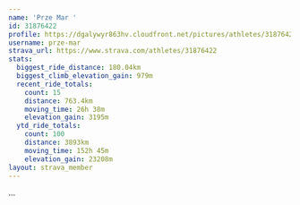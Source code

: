 ```yaml
---
name: 'Prze Mar '
id: 31876422
profile: https://dgalywyr863hv.cloudfront.net/pictures/athletes/31876422/22548952/4/large.jpg
username: prze-mar
strava_url: https://www.strava.com/athletes/31876422
stats:
  biggest_ride_distance: 180.04km
  biggest_climb_elevation_gain: 979m
  recent_ride_totals:
    count: 15
    distance: 763.4km
    moving_time: 26h 38m
    elevation_gain: 3195m
  ytd_ride_totals:
    count: 100
    distance: 3893km
    moving_time: 152h 45m
    elevation_gain: 23208m
layout: strava_member
--- 
```

...
